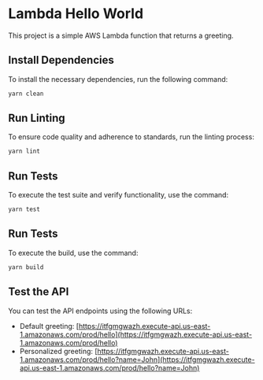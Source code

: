 # Lambda Hello World

This project is a simple AWS Lambda function that returns a greeting.

## Install Dependencies

To install the necessary dependencies, run the following command:

```bash
yarn clean
```

## Run Linting

To ensure code quality and adherence to standards, run the linting process:

```bash
yarn lint
```

## Run Tests

To execute the test suite and verify functionality, use the command:

```bash
yarn test
```

## Run Tests

To execute the build, use the command:

```bash
yarn build
```

## Test the API

You can test the API endpoints using the following URLs:

- Default greeting: [https://itfgmgwazh.execute-api.us-east-1.amazonaws.com/prod/hello](https://itfgmgwazh.execute-api.us-east-1.amazonaws.com/prod/hello)
- Personalized greeting: [https://itfgmgwazh.execute-api.us-east-1.amazonaws.com/prod/hello?name=John](https://itfgmgwazh.execute-api.us-east-1.amazonaws.com/prod/hello?name=John)

